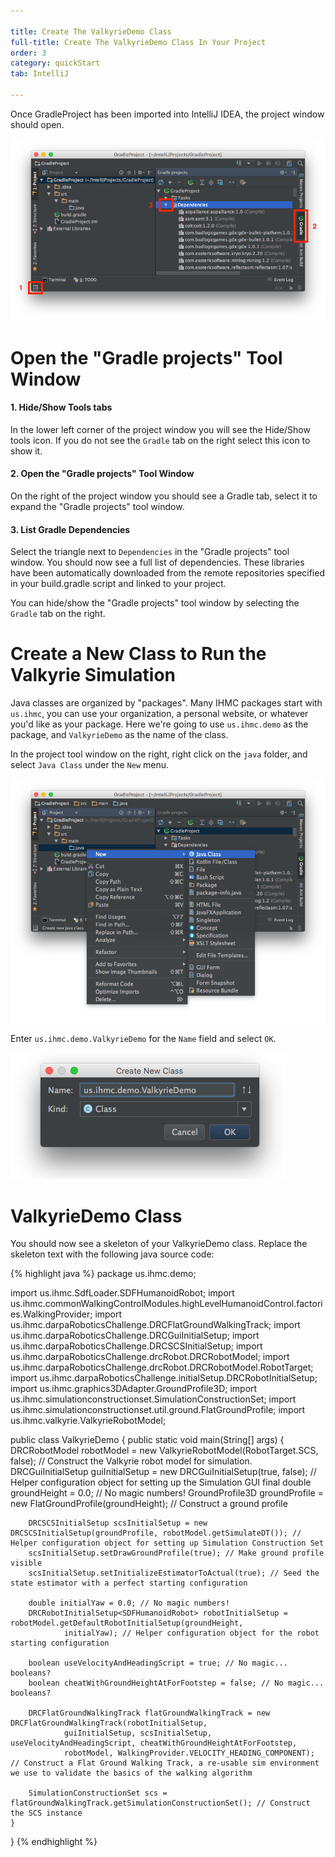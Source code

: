 ```yaml
---

title: Create The ValkyrieDemo Class
full-title: Create The ValkyrieDemo Class In Your Project
order: 3
category: quickStart
tab: IntelliJ

---
```


Once GradleProject has been imported into IntelliJ IDEA, the project window should open.

![new project window](/resources/images/quickstart/intellij/new-project-view.png)

# Open the "Gradle projects" Tool Window

#### 1. Hide/Show Tools tabs

In the lower left corner of the project window you will see the Hide/Show tools icon.  If you do not see the `Gradle` tab on the right select this icon to show it.

#### 2. Open the "Gradle projects" Tool Window

On the right of the project window you should see a Gradle tab, select it to expand the "Gradle projects" tool window.

#### 3. List Gradle Dependencies

Select the triangle next to `Dependencies` in the "Gradle projects" tool window.  You should now see a full list of dependencies. These libraries have been automatically downloaded from the remote repositories specified in your build.gradle script and linked to your project.

You can hide/show the "Gradle projects" tool window by selecting the `Gradle` tab on the right.

# Create a New Class to Run the Valkyrie Simulation

Java classes are organized by "packages". Many IHMC packages start with `us.ihmc`, you can use your organization, a personal website, or whatever you'd like as your package. Here we're going to use `us.ihmc.demo` as the package, and `ValkyrieDemo` as the name of the class. 

In the project tool window on the right, right click on the `java` folder, and select `Java Class` under the `New` menu.

![create new class](/resources/images/quickstart/intellij/select-new-java-class.png)

Enter `us.ihmc.demo.ValkyrieDemo` for the `Name` field and select `OK`.

![create new class](/resources/images/quickstart/intellij/create-new-class.png)

# ValkyrieDemo Class

You should now see a skeleton of your ValkyrieDemo class.  Replace the skeleton text with the following java source code:

{% highlight java %}
package us.ihmc.demo;

import us.ihmc.SdfLoader.SDFHumanoidRobot;
import us.ihmc.commonWalkingControlModules.highLevelHumanoidControl.factories.WalkingProvider;
import us.ihmc.darpaRoboticsChallenge.DRCFlatGroundWalkingTrack;
import us.ihmc.darpaRoboticsChallenge.DRCGuiInitialSetup;
import us.ihmc.darpaRoboticsChallenge.DRCSCSInitialSetup;
import us.ihmc.darpaRoboticsChallenge.drcRobot.DRCRobotModel;
import us.ihmc.darpaRoboticsChallenge.drcRobot.DRCRobotModel.RobotTarget;
import us.ihmc.darpaRoboticsChallenge.initialSetup.DRCRobotInitialSetup;
import us.ihmc.graphics3DAdapter.GroundProfile3D;
import us.ihmc.simulationconstructionset.SimulationConstructionSet;
import us.ihmc.simulationconstructionset.util.ground.FlatGroundProfile;
import us.ihmc.valkyrie.ValkyrieRobotModel;

public class ValkyrieDemo
{
	public static void main(String[] args)
	{
		DRCRobotModel robotModel = new ValkyrieRobotModel(RobotTarget.SCS, false); // Construct the Valkyrie robot model for simulation.
		DRCGuiInitialSetup guiInitialSetup = new DRCGuiInitialSetup(true, false); // Helper configuration object for setting up the Simulation GUI
		final double groundHeight = 0.0; // No magic numbers!
		GroundProfile3D groundProfile = new FlatGroundProfile(groundHeight); // Construct a ground profile

		DRCSCSInitialSetup scsInitialSetup = new DRCSCSInitialSetup(groundProfile, robotModel.getSimulateDT()); // Helper configuration object for setting up Simulation Construction Set
		scsInitialSetup.setDrawGroundProfile(true); // Make ground profile visible
		scsInitialSetup.setInitializeEstimatorToActual(true); // Seed the state estimator with a perfect starting configuration

		double initialYaw = 0.0; // No magic numbers!
		DRCRobotInitialSetup<SDFHumanoidRobot> robotInitialSetup = robotModel.getDefaultRobotInitialSetup(groundHeight,
				initialYaw); // Helper configuration object for the robot starting configuration

		boolean useVelocityAndHeadingScript = true; // No magic... booleans?
		boolean cheatWithGroundHeightAtForFootstep = false; // No magic... booleans?

		DRCFlatGroundWalkingTrack flatGroundWalkingTrack = new DRCFlatGroundWalkingTrack(robotInitialSetup,
				guiInitialSetup, scsInitialSetup, useVelocityAndHeadingScript, cheatWithGroundHeightAtForFootstep,
				robotModel, WalkingProvider.VELOCITY_HEADING_COMPONENT); // Construct a Flat Ground Walking Track, a re-usable sim environment we use to validate the basics of the walking algorithm

		SimulationConstructionSet scs = flatGroundWalkingTrack.getSimulationConstructionSet(); // Construct the SCS instance
	}
}
{% endhighlight %}
